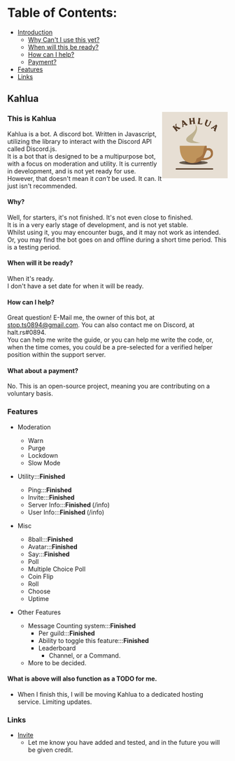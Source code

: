 # Table of Contents:
- [Introduction](#this-is-kahlua)
  - [Why Can't I use this yet?](#why)
  - [When will this be ready?](#when-will-it-be-ready)
  - [How can I help?](#how-can-i-help)
  - [Payment?](#what-about-a-payment)
- [Features](#features)
- [Links](#links)

## Kahlua
<img src="https://github.com/Joy6000/Kahlua/blob/master/Kahlua.png?raw=true" alt="Banner" width="150" align="right">

### This is Kahlua
Kahlua is a bot. A discord bot. Written in Javascript, utilizing the library to interact with the Discord API called Discord.js. <br>
It is a bot that is designed to be a multipurpose bot, with a focus on moderation and utility. It is currently in development, and is not yet ready for use. <br>
However, that doesn't mean it *can't* be used. It can. It just isn't recommended. <br>
#### Why?
Well, for starters, it's not finished. It's not even close to finished. <br>
It is in a very early stage of development, and is not yet stable. <br>
Whilst using it, you may encounter bugs, and it may not work as intended. Or, you may find the bot goes on and offline during a short time period. This is a testing period. <br>
#### When will it be ready?
When it's ready. <br>
I don't have a set date for when it will be ready. <br>

#### How can I help?
Great question! E-Mail me, the owner of this bot, at stop.ts0894@gmail.com. You can also contact me on Discord, at halt.rs#0894. <br>
You can help me write the guide, or you can help me write the code, or, when the time comes, you could be a pre-selected for a verified helper position within the support server. <br>
#### What about a payment?
No. This is an open-source project, meaning you are contributing on a voluntary basis. <br>

### Features
- Moderation
  - Warn
  - Purge
  - Lockdown
  - Slow Mode

- Utility:::<b>Finished </b>
  - Ping:::<b>Finished </b>
  - Invite:::<b>Finished </b>
  - Server Info:::<b>Finished </b> (/info)
  - User Info:::<b>Finished </b> (/info)

- Misc
  - 8ball:::<b>Finished </b>
  - Avatar:::<b>Finished </b>
  - Say:::<b>Finished </b>
  - Poll
  - Multiple Choice Poll
  - Coin Flip
  - Roll
  - Choose
  - Uptime

- Other Features
  - Message Counting system:::<b>Finished </b>
    - Per guild:::<b>Finished </b>
    - Ability to toggle this feature:::<b>Finished </b>
    - Leaderboard
      - Channel, or a Command.
  - More to be decided.

#### What is above will also function as a TODO for me.
- When I finish this, I will be moving Kahlua to a dedicated hosting service. Limiting updates.


### Links
- [Invite](https://discord.com/api/oauth2/authorize?client_id=1029211192503308329&permissions=8&scope=bot%20applications.commands)
  - Let me know you have added and tested, and in the future you will be given credit. 